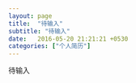 ```yaml
---
layout: page
title:  "待输入"
subtitle: "待输入"
date:   2016-05-20 21:21:21 +0530
categories: ["个人简历"]
---
```

待输入